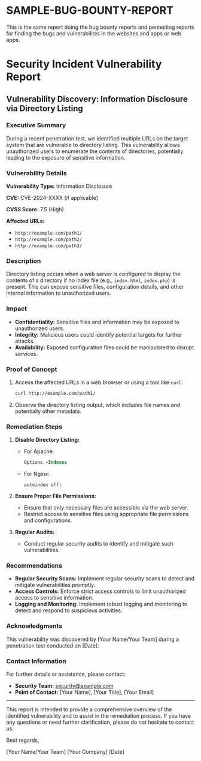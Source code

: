 # SAMPLE-BUG-BOUNTY-REPORT
This is the same report doing the bug bounty reports and pentesting reports for finding the bugs and vulnerabilites in the websites and apps or web apps.


# Security Incident Vulnerability Report

## Vulnerability Discovery: Information Disclosure via Directory Listing

### Executive Summary

During a recent penetration test, we identified multiple URLs on the target system that are vulnerable to directory listing. This vulnerability allows unauthorized users to enumerate the contents of directories, potentially leading to the exposure of sensitive information.

### Vulnerability Details

**Vulnerability Type:** Information Disclosure

**CVE:** CVE-2024-XXXX (if applicable)

**CVSS Score:** 7.5 (High)

**Affected URLs:**
- `http://example.com/path1/`
- `http://example.com/path2/`
- `http://example.com/path3/`

### Description

Directory listing occurs when a web server is configured to display the contents of a directory if no index file (e.g., `index.html`, `index.php`) is present. This can expose sensitive files, configuration details, and other internal information to unauthorized users.

### Impact

- **Confidentiality:** Sensitive files and information may be exposed to unauthorized users.
- **Integrity:** Malicious users could identify potential targets for further attacks.
- **Availability:** Exposed configuration files could be manipulated to disrupt services.

### Proof of Concept

1. Access the affected URLs in a web browser or using a tool like `curl`:
   ```sh
   curl http://example.com/path1/
   ```

2. Observe the directory listing output, which includes file names and potentially other metadata.

### Remediation Steps

1. **Disable Directory Listing:**
   - For Apache:
     ```apache
     Options -Indexes
     ```
   - For Nginx:
     ```nginx
     autoindex off;
     ```

2. **Ensure Proper File Permissions:**
   - Ensure that only necessary files are accessible via the web server.
   - Restrict access to sensitive files using appropriate file permissions and configurations.

3. **Regular Audits:**
   - Conduct regular security audits to identify and mitigate such vulnerabilities.

### Recommendations

- **Regular Security Scans:** Implement regular security scans to detect and mitigate vulnerabilities promptly.
- **Access Controls:** Enforce strict access controls to limit unauthorized access to sensitive information.
- **Logging and Monitoring:** Implement robust logging and monitoring to detect and respond to suspicious activities.

### Acknowledgments

This vulnerability was discovered by [Your Name/Your Team] during a penetration test conducted on [Date].

### Contact Information

For further details or assistance, please contact:
- **Security Team:** security@example.com
- **Point of Contact:** [Your Name], [Your Title], [Your Email]

---

This report is intended to provide a comprehensive overview of the identified vulnerability and to assist in the remediation process. If you have any questions or need further clarification, please do not hesitate to contact us.

Best regards,

[Your Name/Your Team]
[Your Company]
[Date]
